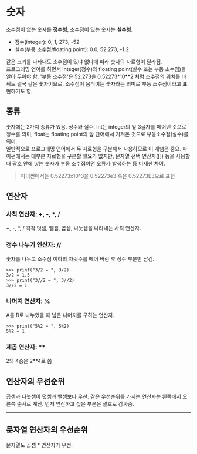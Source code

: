 # 숫자
소수점이 없는 숫자를 **정수형**, 소수점이 있는 숫자는 **실수형**.  
* 정수(integer): 0, 1, 273, -52
* 실수(부동 소수점/floating point): 0.0, 52,273, -1.2

같은 크기를 나타내도 소수점이 있냐 없냐에 따라 숫자의 자료형이 달라짐.  
프로그래밍 언어를 하면서 integer(정수)와 floating point(실수 또는 부동 소수점)을 알아 두어야 함. '부동 소수점'은 52.273을 0.52273*10**2 처럼 소수점의 위치를 바꿔도 결국 같은 숫자이므로, 소수점이 움직이는 숫자라는 의미로 부동 소수점이라고 표현하기도 함.

## 종류
숫자에는 2가지 종류가 있음. 정수와 실수. int는 integer의 앞 3글자를 떼어낸 것으로 정수를 의미, float는 floating point의 앞 단어에서 가져온 것으로 부동소수점(실수)를 의미.  
일반적으로 프로그래밍 언어에서 두 자료형을 구분해서 사용하므로 이 개념은 중요. 파이썬에서는 대부분 자료형을 구분할 필요가 없지만, 문자열 선택 연산자([]) 등을 사용할 때 괄호 안에 넣는 숫자가 부동 소수점이면 오류가 발생하는 등 미세한 차이.
>파이썬에서는 0.52273x10^3을 0.52273e3 혹은 0.52273E3으로 표현

## 연산자
### 사칙 연산자: +, -, *, /
+, -, *, / 각각 덧셈, 뺄셈, 곱셈, 나눗셈을 나타내는 사칙 연산자.
### 정수 나누기 연산자: //
숫자를 나누고 소수점 이하의 자릿수를 떼어 버린 후 정수 부분만 남김.
```
>>> print("3/2 = ", 3/2)
3/2 = 1.5
>>> print("3//2 = ", 3//2)
3//2 = 1
```
### 나머지 연산자: %
A를 B로 나누었을 때 남은 나머지를 구하는 연산자.
```
>>> print("5%2 = ", 5%2)
5%2 = 1
```
### 제곱 연산자: **
2의 4승은 2**4로 씀
## 연산자의 우선순위
곱셈과 나눗셈이 덧셈과 뺄셈보다 우선. 같은 우선순위를 가지는 연산자는 왼쪽에서 오른쪽 순서로 계산. 먼저 연산하고 싶은 부분은 괄호로 감싸줌.
___
## 문자열 연산자의 우선순위
문자열도 곱셈 * 연산자가 우선.
